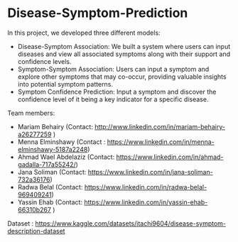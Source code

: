 # Disease-Symptom-Prediction

In this project, we developed three different models:

* Disease-Symptom Association: We built a system where users can input diseases and view all associated symptoms along with their support and confidence levels.
* Symptom-Symptom Association: Users can input a symptom and explore other symptoms that may co-occur, providing valuable insights into potential symptom patterns.
* Symptom Confidence Prediction: Input a symptom and discover the confidence level of it being a key indicator for a specific disease.

Team members: 
* Mariam Behairy (Contact: http://www.linkedin.com/in/mariam-behairy-a26277259 )
* Menna Elminshawy (Contact : https://www.linkedin.com/in/menna-elminshawy-5187a2248)
* Ahmad Wael Abdelaziz (Contact: https://www.linkedin.com/in/ahmad-gadalla-717a55242/)
* Jana Soliman (Contact: https://www.linkedin.com/in/jana-soliman-732a36176)
* Radwa Belal (Contact: https://www.linkedin.com/in/radwa-belal-969409241)
* Yassin Ehab (Contact: https://www.linkedin.com/in/yassin-ehab-66310b267 )

Dataset : https://www.kaggle.com/datasets/itachi9604/disease-symptom-description-dataset
